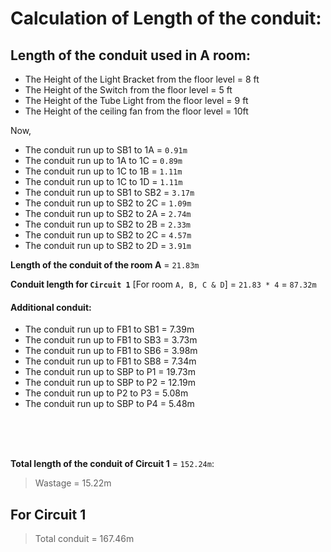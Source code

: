 # Calculation of Length of the conduit:

## Length of the conduit used in A room:

* The Height of the Light Bracket from the floor level = 8 ft
* The Height of the Switch from the floor level        = 5 ft
* The Height of the Tube Light from the floor level    = 9 ft
* The Height of the ceiling fan from the floor level   = 10ft


Now,

*  The conduit run up to SB1 to 1A  = `0.91m`              
*  The conduit run up to 1A to 1C   = `0.89m`       
*  The conduit run up to 1C to 1B   = `1.11m`          
*  The conduit run up to 1C to 1D   = `1.11m`      
*  The conduit run up to SB1 to SB2 = `3.17m`          
*  The conduit run up to SB2 to 2C  = `1.09m`        
*  The conduit run up to SB2 to 2A  = `2.74m`         
*  The conduit run up to SB2 to 2B  = `2.33m`          
*  The conduit run up to SB2 to 2C  = `4.57m`        
*  The conduit run up to SB2 to 2D  = `3.91m`

**Length of the conduit of the room A** = `21.83m`

**Conduit length for `Circuit 1`** [For room `A, B, C & D`] = `21.83 * 4` = `87.32m`

#### Additional conduit:

* The conduit run up to FB1 to SB1 = 7.39m
* The conduit run up to FB1 to SB3 = 3.73m
* The conduit run up to FB1 to SB6 = 3.98m
* The conduit run up to FB1 to SB8 = 7.34m
* The conduit run up to SBP to P1  = 19.73m
* The conduit run up to SBP to P2  = 12.19m
* The conduit run up to P2 to P3   = 5.08m
* The conduit run up to SBP to P4  = 5.48m
 
 <br> 
 <br> 
 <br> 


**Total length of the conduit of Circuit 1** = `152.24m`:

> Wastage = 15.22m


For Circuit 1
---------------
> Total conduit = 167.46m

